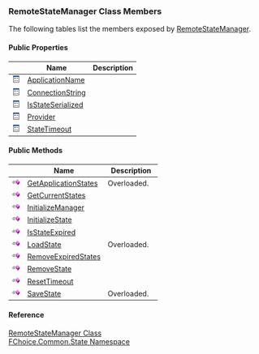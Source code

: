 ﻿### RemoteStateManager Class Members

The following tables list the members exposed by [RemoteStateManager](FChoice.Common~FChoice.Common.State.RemoteStateManager.md).

#### Public Properties

|   | Name | Description |
| --- | --- | --- |
| ![Public Property](dotnetimages/publicProperty.png) | [ApplicationName](FChoice.Common~FChoice.Common.State.RemoteStateManager~ApplicationName.md) |   |
| ![Public Property](dotnetimages/publicProperty.png) | [ConnectionString](FChoice.Common~FChoice.Common.State.RemoteStateManager~ConnectionString.md) |   |
| ![Public Property](dotnetimages/publicProperty.png) | [IsStateSerialized](FChoice.Common~FChoice.Common.State.RemoteStateManager~IsStateSerialized.md) |   |
| ![Public Property](dotnetimages/publicProperty.png) | [Provider](FChoice.Common~FChoice.Common.State.RemoteStateManager~Provider.md) |   |
| ![Public Property](dotnetimages/publicProperty.png) | [StateTimeout](FChoice.Common~FChoice.Common.State.RemoteStateManager~StateTimeout.md) |   |



#### Public Methods

|   | Name | Description |
| --- | --- | --- |
| ![Public Method](dotnetimages/publicMethod.png) | [GetApplicationStates](FChoice.Common~FChoice.Common.State.RemoteStateManager~GetApplicationStates.md) | Overloaded.    |
| ![Public Method](dotnetimages/publicMethod.png) | [GetCurrentStates](FChoice.Common~FChoice.Common.State.RemoteStateManager~GetCurrentStates.md) |   |
| ![Public Method](dotnetimages/publicMethod.png) | [InitializeManager](FChoice.Common~FChoice.Common.State.RemoteStateManager~InitializeManager.md) |   |
| ![Public Method](dotnetimages/publicMethod.png) | [InitializeState](FChoice.Common~FChoice.Common.State.RemoteStateManager~InitializeState.md) |   |
| ![Public Method](dotnetimages/publicMethod.png) | [IsStateExpired](FChoice.Common~FChoice.Common.State.RemoteStateManager~IsStateExpired.md) |   |
| ![Public Method](dotnetimages/publicMethod.png) | [LoadState](FChoice.Common~FChoice.Common.State.RemoteStateManager~LoadState.md) | Overloaded.    |
| ![Public Method](dotnetimages/publicMethod.png) | [RemoveExpiredStates](FChoice.Common~FChoice.Common.State.RemoteStateManager~RemoveExpiredStates.md) |   |
| ![Public Method](dotnetimages/publicMethod.png) | [RemoveState](FChoice.Common~FChoice.Common.State.RemoteStateManager~RemoveState.md) |   |
| ![Public Method](dotnetimages/publicMethod.png) | [ResetTimeout](FChoice.Common~FChoice.Common.State.RemoteStateManager~ResetTimeout.md) |   |
| ![Public Method](dotnetimages/publicMethod.png) | [SaveState](FChoice.Common~FChoice.Common.State.RemoteStateManager~SaveState.md) | Overloaded.    |





#### Reference

[RemoteStateManager Class](FChoice.Common~FChoice.Common.State.RemoteStateManager.md)  
[FChoice.Common.State Namespace](FChoice.Common~FChoice.Common.State_namespace.md)